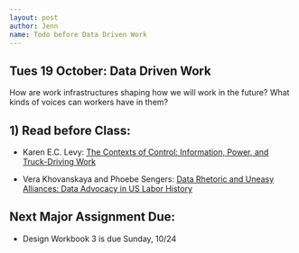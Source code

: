 ```yaml
---
layout: post
author: Jenn
name: Todo before Data Driven Work
---
```

## Tues 19 October: Data Driven Work

How are work infrastructures shaping how we will work in the future? What kinds of voices can workers have in them?

## 1) Read before Class:

-   Karen E.C. Levy: [The Contexts of Control: Information, Power, and Truck-Driving Work](https://www.tandfonline.com/doi/pdf/10.1080/01972243.2015.998105)

-   Vera Khovanskaya and Phoebe Sengers: [Data Rhetoric and Uneasy Alliances: Data Advocacy in US Labor History](https://doi.org/10.1145/3322276.3323691)

## Next Major Assignment Due:

-   Design Workbook 3 is due Sunday, 10/24

